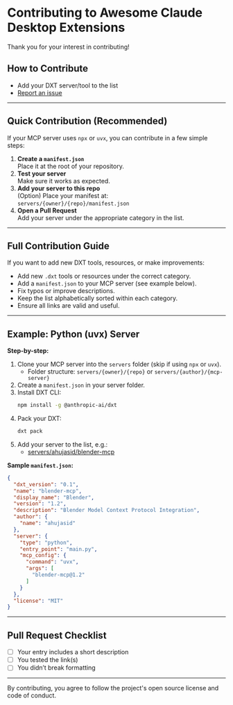 # Contributing to Awesome Claude Desktop Extensions

Thank you for your interest in contributing!

## How to Contribute

- Add your DXT server/tool to the list
- [Report an issue](https://github.com/milisp/awesome-claude-dxt/issues)

---

## Quick Contribution (Recommended)

If your MCP server uses `npx` or `uvx`, you can contribute in a few simple steps:

1. **Create a `manifest.json`**  
   Place it at the root of your repository.
2. **Test your server**  
   Make sure it works as expected.
3. **Add your server to this repo**  
   (Option)
   Place your manifest at:  
   `servers/{owner}/{repo}/manifest.json`
4. **Open a Pull Request**  
   Add your server under the appropriate category in the list.

---

## Full Contribution Guide

If you want to add new DXT tools, resources, or make improvements:

- Add new `.dxt` tools or resources under the correct category.
- Add a `manifest.json` to your MCP server (see example below).
- Fix typos or improve descriptions.
- Keep the list alphabetically sorted within each category.
- Ensure all links are valid and useful.

---

## Example: Python (uvx) Server

**Step-by-step:**

1. Clone your MCP server into the `servers` folder (skip if using `npx` or `uvx`).
   - Folder structure: `servers/{owner}/{repo}` or `servers/{author}/{mcp-server}`
2. Create a `manifest.json` in your server folder.
3. Install DXT CLI:
   ```sh
   npm install -g @anthropic-ai/dxt
   ```
4. Pack your DXT:
   ```sh
   dxt pack
   ```
5. Add your server to the list, e.g.:
   - [servers/ahujasid/blender-mcp](./servers/ahujasid/blender-mcp)

**Sample `manifest.json`:**
```json
{
  "dxt_version": "0.1",
  "name": "blender-mcp",
  "display_name": "Blender",
  "version": "1.2",
  "description": "Blender Model Context Protocol Integration",
  "author": {
    "name": "ahujasid"
  },
  "server": {
    "type": "python",
    "entry_point": "main.py",
    "mcp_config": {
      "command": "uvx",
      "args": [
        "blender-mcp@1.2"
      ]
    }
  },
  "license": "MIT"
}
```

---

## Pull Request Checklist

- [ ] Your entry includes a short description
- [ ] You tested the link(s)
- [ ] You didn’t break formatting

---

By contributing, you agree to follow the project's open source license and code of conduct.